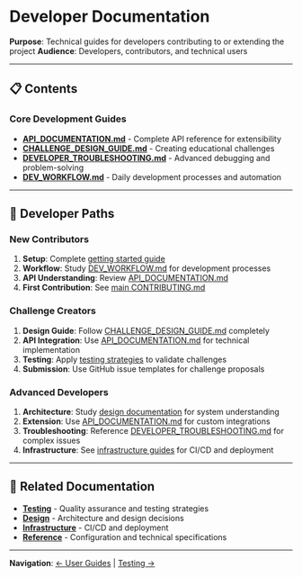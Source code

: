 # Developer Documentation

**Purpose**: Technical guides for developers contributing to or extending the project
**Audience**: Developers, contributors, and technical users

---

## 📋 Contents

### Core Development Guides

-   **[API_DOCUMENTATION.md](API_DOCUMENTATION.md)** - Complete API reference for extensibility
-   **[CHALLENGE_DESIGN_GUIDE.md](CHALLENGE_DESIGN_GUIDE.md)** - Creating educational challenges
-   **[DEVELOPER_TROUBLESHOOTING.md](DEVELOPER_TROUBLESHOOTING.md)** - Advanced debugging and problem-solving
-   **[DEV_WORKFLOW.md](DEV_WORKFLOW.md)** - Daily development processes and automation

---

## 🎯 Developer Paths

### New Contributors

1. **Setup**: Complete [getting started guide](../getting-started/)
2. **Workflow**: Study [DEV_WORKFLOW.md](DEV_WORKFLOW.md) for development processes
3. **API Understanding**: Review [API_DOCUMENTATION.md](API_DOCUMENTATION.md)
4. **First Contribution**: See [main CONTRIBUTING.md](../../CONTRIBUTING.md)

### Challenge Creators

1. **Design Guide**: Follow [CHALLENGE_DESIGN_GUIDE.md](CHALLENGE_DESIGN_GUIDE.md) completely
2. **API Integration**: Use [API_DOCUMENTATION.md](API_DOCUMENTATION.md) for technical implementation
3. **Testing**: Apply [testing strategies](../testing/) to validate challenges
4. **Submission**: Use GitHub issue templates for challenge proposals

### Advanced Developers

1. **Architecture**: Study [design documentation](../design/) for system understanding
2. **Extension**: Use [API_DOCUMENTATION.md](API_DOCUMENTATION.md) for custom integrations
3. **Troubleshooting**: Reference [DEVELOPER_TROUBLESHOOTING.md](DEVELOPER_TROUBLESHOOTING.md) for complex issues
4. **Infrastructure**: See [infrastructure guides](../infrastructure/) for CI/CD and deployment

---

## 🔗 Related Documentation

-   **[Testing](../testing/)** - Quality assurance and testing strategies
-   **[Design](../design/)** - Architecture and design decisions
-   **[Infrastructure](../infrastructure/)** - CI/CD and deployment
-   **[Reference](../reference/)** - Configuration and technical specifications

---

**Navigation**: [← User Guides](../user-guides/) | [Testing →](../testing/)
